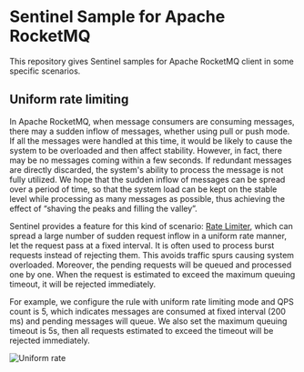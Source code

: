 # Sentinel Sample for Apache RocketMQ

This repository gives Sentinel samples for Apache RocketMQ client in some specific scenarios.

## Uniform rate limiting

In Apache RocketMQ, when message consumers are consuming messages, there may a sudden inflow of messages, whether using pull or push mode. If all the messages were handled at this time, it would be likely to cause the system to be overloaded and then affect stability. However, in fact, there may be no messages coming within a few seconds. If redundant messages are directly discarded, the system's ability to process the message is not fully utilized. We hope that the sudden inflow of messages can be spread over a period of time, so that the system load can be kept on the stable level while processing as many messages as possible, thus achieving the effect of “shaving the peaks and filling the valley”.

Sentinel provides a feature for this kind of scenario: [Rate Limiter](https://github.com/alibaba/Sentinel/wiki/Flow-Shaping:-Pace-Limiter), which can spread a large number of sudden request inflow in a uniform rate manner, let the request pass at a fixed interval. It is often used to process burst requests instead of rejecting them. This avoids traffic spurs causing system overloaded. Moreover, the pending requests will be queued and processed one by one. When the request is estimated to exceed the maximum queuing timeout, it will be rejected immediately.

For example, we configure the rule with uniform rate limiting mode and QPS count is 5, which indicates messages are consumed at fixed interval (200 ms) and pending messages will queue. We also set the maximum queuing timeout is 5s, then all requests estimated to exceed the timeout will be rejected immediately.

![Uniform rate](https://github.com/alibaba/Sentinel/wiki/image/uniform-speed-queue.png)
